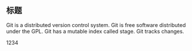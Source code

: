 
## 标题

Git is a distributed version control system.
Git is free software distributed under the GPL.
Git has a mutable index called stage.
Git tracks changes.

1234

